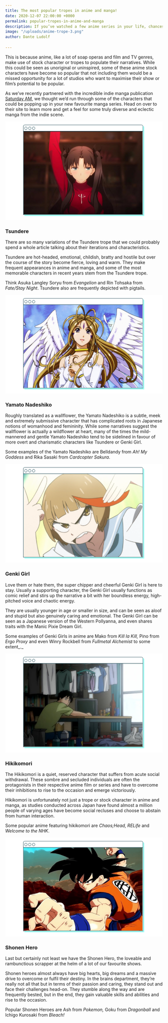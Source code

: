```yaml
---
title: The most popular tropes in anime and manga!
date: 2020-12-07 22:00:00 +0000
permalink: popular-tropes-in-anime-and-manga
description: If you’ve watched a few anime series in your life, chances are you’ll have seen some familiar faces or at least personalities popping up time and again.
image: "/uploads/anime-trope-3.png"
author: Dante Ludolf

---
```

This is because anime, like a lot of soap operas and film and TV genres, make use of stock character or tropes to populate their narratives. While this could be seen as unoriginal or uninspired, some of these anime stock characters have become so popular that not including them would be a missed opportunity for a lot of studios who want to maximise their show or film’s potential to be popular.

As we’ve recently partnered with the incredible indie manga publication [Saturday AM](https://www.saturday-am.com/), we thought we’d run through some of the characters that could be popping up in your new favourite manga series. Head on over to their site to learn more and get a feel for some truly diverse and eclectic manga from the indie scene.

![](/uploads/anime-trope-1.png)

### Tsundere

There are so many variations of the Tsundere trope that we could probably spend a whole article talking about their iterations and characteristics.

Tsundere are hot-headed, emotional, childish, bratty and hostile but over the course of the story become fierce, loving and warm. They make frequent appearances in anime and manga, and some of the most memorable characters in recent years stem from the Tsundere trope.

Think Asuka Langley Soryu from _Evangelion_ and Rin Tohsaka from _Fate/Stay Night_. Tsundere also are frequently depicted with pigtails.

![](/uploads/anime-trope-3.png)

### Yamato Nadeshiko

Roughly translated as a wallflower, the Yamato Nadeshiko is a subtle, meek and extremely submissive character that has complicated roots in Japanese notions of womanhood and femininity. While some narratives suggest the wallflower is actually a wildflower at heart, many of the times the mild-mannered and gentle Yamato Nadeshiko tend to be sidelined in favour of more overt and charismatic characters like Tsundere or Genki Girl.

Some examples of the Yamato Nadeshiko are Belldandy from _Ah! My Goddess_ and Rika Sasaki from _Cardcopter Sakura_.

![](/uploads/anime-trope-2.png)

### Genki Girl

Love them or hate them, the super chipper and cheerful Genki Girl is here to stay. Usually a supporting character, the Genki Girl usually functions as comic relief and stirs up the narrative a bit with her boundless energy, high-pitched voice and chaotic energy.

They are usually younger in age or smaller in size, and can be seen as aloof and stupid but also genuinely caring and emotional. The Genki Girl can be seen as a Japanese version of the Western Pollyanna, and even shares traits with the Manic Pixie Dream Girl.

Some examples of Genki Girls in anime are Mako from _Kill la Kill,_ Pino from _Ergo Proxy_ and even Winry Rockbell from _Fullmetal Alchemist_ to some extent_._

![](/uploads/anime-trope-5.png)

### Hikikomori

The Hikikomori is a quiet, reserved character that suffers from acute social withdrawal. These sombre and secluded individuals are often the protagonists in their respective anime film or series and have to overcome their inhibitions to rise to the occasion and emerge victoriously.

Hikikomori is unfortunately not just a trope or stock character in anime and manga, as studies conducted across Japan have found almost a million people of varying ages have become social recluses and choose to abstain from human interaction.

Some popular anime featuring hikikomori are _Chaos;Head, RELife_ and _Welcome to the NHK_.

![](/uploads/anime-trope-4.png)

### Shonen Hero

Last but certainly not least we have the Shonen Hero, the loveable and rambunctious scrapper at the helm of a lot of our favourite shows.

Shonen heroes almost always have big hearts, big dreams and a massive drive to overcome or fulfil their destiny. In the brains department, they’re really not all that but in terms of their passion and caring, they stand out and face their challenges head-on. They stumble along the way and are frequently bested, but in the end, they gain valuable skills and abilities and rise to the occasion.

Popular Shonen Heroes are Ash from _Pokemon,_ Goku from _Dragonball_ and Ichigo Kurosaki from _Bleach!_